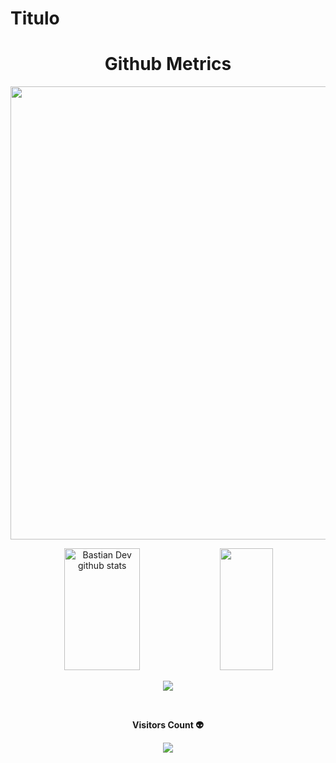 # Titulo
<h1 align="center">Github Metrics </h1><p align="center">
<img width="725em" src="https://github-profile-summary-cards.vercel.app/api/cards/profile-details?username=gabriel3019&theme=github_dark" />
</p>
<!------------------------------------------------------------------------->
<div align="center">  
  <img width="49%" height="195px" src="https://github-readme-stats.vercel.app/api?username=gabriel3019&show_icons=true&count_private=true&hide_border=true&title_color=02D9F7FF&icon_color=02D9F7FF&text_color=c9d1d9&bg_color=0d1117" alt="Bastian Dev github stats" /> 
  
  <img width="41%" height="195px" src="https://github-readme-stats.vercel.app/api/top-langs/?username=gabriel3019&layout=compact&hide_border=true&title_color=02D9F7FF&text_color=02D9F7FF&bg_color=0d1117" />
</div> 
<!------------------------------------------------------------------------->
<p align="center">
 <img  src="https://github-readme-streak-stats.herokuapp.com?user=gabriel3019&theme=tokyonight_duo&hide_border=true"
</p>
<!------------------------------------------------------------------------->
<div align="center">
<br><p align="centre"><b>Visitors Count 👽 </b></p>  
<p align="center"><img align="center" src="https://profile-counter.glitch.me/{gabriel3019}/count.svg" /></p> 
<br>
</div>

